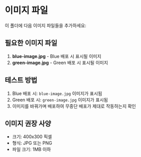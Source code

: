 # 이미지 파일

이 폴더에 다음 이미지 파일들을 추가하세요:

## 필요한 이미지 파일

1. **blue-image.jpg** - Blue 배포 시 표시될 이미지
2. **green-image.jpg** - Green 배포 시 표시될 이미지

## 테스트 방법

1. Blue 배포 시: `blue-image.jpg` 이미지가 표시됨
2. Green 배포 시: `green-image.jpg` 이미지가 표시됨
3. 이미지를 바꿔가며 배포하여 무중단 배포가 제대로 작동하는지 확인

## 이미지 권장 사양

- 크기: 400x300 픽셀
- 형식: JPG 또는 PNG
- 파일 크기: 1MB 이하 